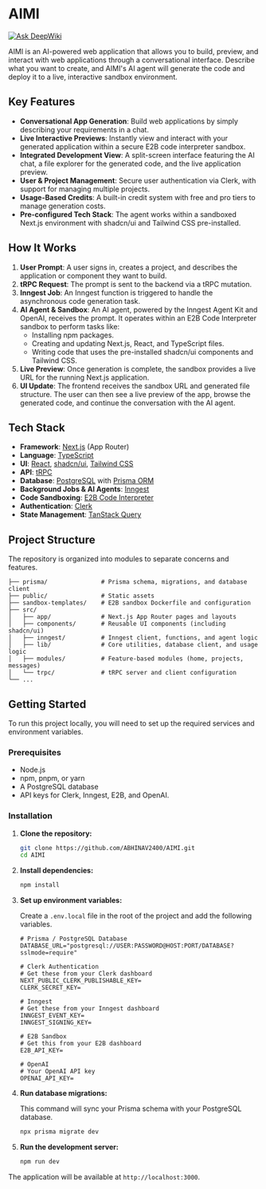 # AIMI

[![Ask DeepWiki](https://devin.ai/assets/askdeepwiki.png)](https://deepwiki.com/ABHINAV2400/AIMI)

AIMI is an AI-powered web application that allows you to build, preview, and interact with web applications through a conversational interface. Describe what you want to create, and AIMI's AI agent will generate the code and deploy it to a live, interactive sandbox environment.

## Key Features

-   **Conversational App Generation**: Build web applications by simply describing your requirements in a chat.
-   **Live Interactive Previews**: Instantly view and interact with your generated application within a secure E2B code interpreter sandbox.
-   **Integrated Development View**: A split-screen interface featuring the AI chat, a file explorer for the generated code, and the live application preview.
-   **User & Project Management**: Secure user authentication via Clerk, with support for managing multiple projects.
-   **Usage-Based Credits**: A built-in credit system with free and pro tiers to manage generation costs.
-   **Pre-configured Tech Stack**: The agent works within a sandboxed Next.js environment with shadcn/ui and Tailwind CSS pre-installed.

## How It Works

1.  **User Prompt**: A user signs in, creates a project, and describes the application or component they want to build.
2.  **tRPC Request**: The prompt is sent to the backend via a tRPC mutation.
3.  **Inngest Job**: An Inngest function is triggered to handle the asynchronous code generation task.
4.  **AI Agent & Sandbox**: An AI agent, powered by the Inngest Agent Kit and OpenAI, receives the prompt. It operates within an E2B Code Interpreter sandbox to perform tasks like:
    -   Installing npm packages.
    -   Creating and updating Next.js, React, and TypeScript files.
    -   Writing code that uses the pre-installed shadcn/ui components and Tailwind CSS.
5.  **Live Preview**: Once generation is complete, the sandbox provides a live URL for the running Next.js application.
6.  **UI Update**: The frontend receives the sandbox URL and generated file structure. The user can then see a live preview of the app, browse the generated code, and continue the conversation with the AI agent.

## Tech Stack

-   **Framework**: [Next.js](https://nextjs.org/) (App Router)
-   **Language**: [TypeScript](https://www.typescriptlang.org/)
-   **UI**: [React](https://react.dev/), [shadcn/ui](https://ui.shadcn.com/), [Tailwind CSS](https://tailwindcss.com/)
-   **API**: [tRPC](https://trpc.io/)
-   **Database**: [PostgreSQL](https://www.postgresql.org/) with [Prisma ORM](https://www.prisma.io/)
-   **Background Jobs & AI Agents**: [Inngest](https://www.inngest.com/)
-   **Code Sandboxing**: [E2B Code Interpreter](https://e2b.dev/)
-   **Authentication**: [Clerk](https://clerk.com/)
-   **State Management**: [TanStack Query](https://tanstack.com/query/latest)

## Project Structure

The repository is organized into modules to separate concerns and features.

```
├── prisma/               # Prisma schema, migrations, and database client
├── public/               # Static assets
├── sandbox-templates/    # E2B sandbox Dockerfile and configuration
├── src/
│   ├── app/              # Next.js App Router pages and layouts
│   ├── components/       # Reusable UI components (including shadcn/ui)
│   ├── inngest/          # Inngest client, functions, and agent logic
│   ├── lib/              # Core utilities, database client, and usage logic
│   ├── modules/          # Feature-based modules (home, projects, messages)
│   └── trpc/             # tRPC server and client configuration
└── ...
```

## Getting Started

To run this project locally, you will need to set up the required services and environment variables.

### Prerequisites

-   Node.js
-   npm, pnpm, or yarn
-   A PostgreSQL database
-   API keys for Clerk, Inngest, E2B, and OpenAI.

### Installation

1.  **Clone the repository:**

    ```bash
    git clone https://github.com/ABHINAV2400/AIMI.git
    cd AIMI
    ```

2.  **Install dependencies:**

    ```bash
    npm install
    ```

3.  **Set up environment variables:**

    Create a `.env.local` file in the root of the project and add the following variables.

    ```env
    # Prisma / PostgreSQL Database
    DATABASE_URL="postgresql://USER:PASSWORD@HOST:PORT/DATABASE?sslmode=require"

    # Clerk Authentication
    # Get these from your Clerk dashboard
    NEXT_PUBLIC_CLERK_PUBLISHABLE_KEY=
    CLERK_SECRET_KEY=

    # Inngest
    # Get these from your Inngest dashboard
    INNGEST_EVENT_KEY=
    INNGEST_SIGNING_KEY=

    # E2B Sandbox
    # Get this from your E2B dashboard
    E2B_API_KEY=

    # OpenAI
    # Your OpenAI API key
    OPENAI_API_KEY=
    ```

4.  **Run database migrations:**

    This command will sync your Prisma schema with your PostgreSQL database.

    ```bash
    npx prisma migrate dev
    ```

5.  **Run the development server:**

    ```bash
    npm run dev
    ```

The application will be available at `http://localhost:3000`.
